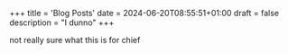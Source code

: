 +++
title = 'Blog Posts'
date = 2024-06-20T08:55:51+01:00
draft = false
description = "I dunno"
+++

not really sure what this is for chief
